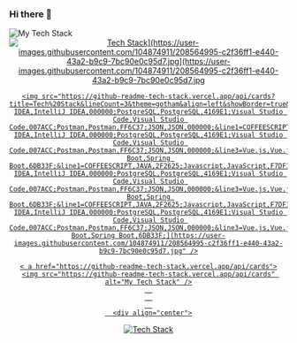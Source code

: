 ### Hi there 👋

<!--
**priyankapatelll/priyankapatelll** is a ✨ _special_ ✨ repository because its `README.md` (this file) appears on your GitHub profile.

Here are some ideas to get you started:

- 🔭 I’m currently working on ...
- 🌱 I’m currently learning ...
- 👯 I’m looking to collaborate on ...
- 🤔 I’m looking for help with ...
- 💬 Ask me about ...
- 📫 How to reach me: ...
- 😄 Pronouns: ...
- ⚡ Fun fact: ...
-->


<img align="center" src="https://github-readme-tech-stack.vercel.app/api/cards" alt="My Tech Stack" />



<div align="center">
  <a href="https://github-readme-tech-stack.vercel.app/api/cards?theme=github_dark&lineCount=2&line1=node.js,node.js,0;typescript,typescript,0;express,express,61DAFB&line2=html5,html,0;react,react,0;tailwindcss,tailwind,0&title=This%20Project%27s%20Tech%20Stack">
    <img  src="https://github-readme-tech-stack.vercel.app/api/cards?theme=github_dark&lineCount=2&line1=node.js,node.js,0;typescript,typescript,0;express,express,61DAFB&line2=html5,html,0;react,react,0;tailwindcss,tailwind,0&title=This%20Project%27s%20Tech%20Stack" title="Tech Stack](https://user-images.githubusercontent.com/104874911/208564995-c2f36ff1-e440-43a2-b9c9-7bc90e0c95d7.jpg](https://user-images.githubusercontent.com/104874911/208564995-c2f36ff1-e440-43a2-b9c9-7bc90e0c95d7.jpg">
    
    
    <img src="https://github-readme-tech-stack.vercel.app/api/cards?title=Tech%20Stack&lineCount=3&theme=gotham&align=left&showBorder=true&borderRadius=4.5&fontSize=20&fontWeight=thin&line1=COFFEESCRIPT,JAVA,2F2625;Javascript,JavaScript,F7DF1E;html5,HTML,E34F26;CSS3,CSS,1572B6;&line1=COFFEESCRIPT,JAVA,2F2625;Javascript,JavaScript,F7DF1E;html5,HTML,E34F26;CSS3,CSS,1572B6;&line2=IntelliJ IDEA,IntelliJ IDEA,000000;PostgreSQL,PostgreSQL,4169E1;Visual Studio Code,Visual Studio Code,007ACC;Postman,Postman,FF6C37;JSON,JSON,000000;&line1=COFFEESCRIPT,JAVA,2F2625;Javascript,JavaScript,F7DF1E;html5,HTML,E34F26;CSS3,CSS,1572B6;&line2=IntelliJ IDEA,IntelliJ IDEA,000000;PostgreSQL,PostgreSQL,4169E1;Visual Studio Code,Visual Studio Code,007ACC;Postman,Postman,FF6C37;JSON,JSON,000000;&line3=Vue.js,Vue.js,4FC08D;Git,Git,F05032;JUnit5,JUnit,25A162;Spring Boot,Spring Boot,6DB33F;&line1=COFFEESCRIPT,JAVA,2F2625;Javascript,JavaScript,F7DF1E;html5,HTML,E34F26;CSS3,CSS,1572B6;&line2=IntelliJ IDEA,IntelliJ IDEA,000000;PostgreSQL,PostgreSQL,4169E1;Visual Studio Code,Visual Studio Code,007ACC;Postman,Postman,FF6C37;JSON,JSON,000000;&line3=Vue.js,Vue.js,4FC08D;Git,Git,F05032;JUnit5,JUnit,25A162;Spring Boot,Spring Boot,6DB33F;&line1=COFFEESCRIPT,JAVA,2F2625;Javascript,JavaScript,F7DF1E;html5,HTML,E34F26;CSS3,CSS,1572B6;&line2=IntelliJ IDEA,IntelliJ IDEA,000000;PostgreSQL,PostgreSQL,4169E1;Visual Studio Code,Visual Studio Code,007ACC;Postman,Postman,FF6C37;JSON,JSON,000000;&line3=Vue.js,Vue.js,4FC08D;Git,Git,F05032;JUnit5,JUnit,25A162;Spring Boot,Spring Boot,6DB33F;](https://user-images.githubusercontent.com/104874911/208564995-c2f36ff1-e440-43a2-b9c9-7bc90e0c95d7.jpg" />
    
    < a href="https://github-readme-tech-stack.vercel.app/api/cards">
    <img src="https://github-readme-tech-stack.vercel.app/api/cards" alt="My Tech Stack" />
      
      
      
      <div align="center">
  <a href="https://github-readme-tech-stack.vercel.app/api/cards">
    <img src="https://github-readme-tech-stack.vercel.app/api/cards?title=Tech%20Stack&lineCount=3&theme=gotham&align=left&showBorder=true&borderRadius=4.5&fontSize=20&fontWeight=thin&line1=COFFEESCRIPT,JAVA,2F2625;Javascript,JavaScript,F7DF1E;html5,HTML,E34F26;CSS3,CSS,1572B6;&line1=COFFEESCRIPT,JAVA,2F2625;Javascript,JavaScript,F7DF1E;html5,HTML,E34F26;CSS3,CSS,1572B6;&line2=IntelliJ%20IDEA,IntelliJ%20IDEA,000000;PostgreSQL,PostgreSQL,4169E1;Visual%20Studio%20Code,Visual%20Studio%20Code,007ACC;Postman,Postman,FF6C37;JSON,JSON,000000;&line1=COFFEESCRIPT,JAVA,2F2625;Javascript,JavaScript,F7DF1E;html5,HTML,E34F26;CSS3,CSS,1572B6;&line2=IntelliJ%20IDEA,IntelliJ%20IDEA,000000;PostgreSQL,PostgreSQL,4169E1;Visual%20Studio%20Code,Visual%20Studio%20Code,007ACC;Postman,Postman,FF6C37;JSON,JSON,000000;&line3=Vue.js,Vue.js,4FC08D;Git,Git,F05032;JUnit5,JUnit,25A162;Spring%20Boot,Spring%20Boot,6DB33F;&line1=COFFEESCRIPT,JAVA,2F2625;Javascript,JavaScript,F7DF1E;html5,HTML,E34F26;CSS3,CSS,1572B6;&line2=IntelliJ%20IDEA,IntelliJ%20IDEA,000000;PostgreSQL,PostgreSQL,4169E1;Visual%20Studio%20Code,Visual%20Studio%20Code,007ACC;Postman,Postman,FF6C37;JSON,JSON,000000;&line3=Vue.js,Vue.js,4FC08D;Git,Git,F05032;JUnit5,JUnit,25A162;Spring%20Boot,Spring%20Boot,6DB33F;&line1=COFFEESCRIPT,JAVA,2F2625;Javascript,JavaScript,F7DF1E;html5,HTML,E34F26;CSS3,CSS,1572B6;&line2=IntelliJ%20IDEA,IntelliJ%20IDEA,000000;PostgreSQL,PostgreSQL,4169E1;Visual%20Studio%20Code,Visual%20Studio%20Code,007ACC;Postman,Postman,FF6C37;JSON,JSON,000000;&line3=Vue.js,Vue.js,4FC08D;Git,Git,F05032;JUnit5,JUnit,25A162;Spring%20Boot,Spring%20Boot,6DB33F;" title="Tech Stack">
  
    
  </a>
</div>
